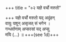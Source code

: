 +++
title = "०२ यज्ञे वर्चो मरुतो"

+++
यज्ञे वर्चो मरुतो यद् अदृंहन्  
वायुः पशून् असृजत् सं भगेन ।  
गन्धर्वाणाम् अप्सरसां यद् अप्सु  
मयि (…) ॥ +++(see 1d)+++